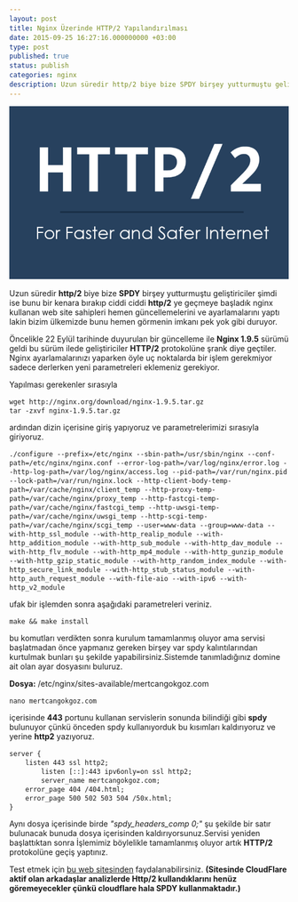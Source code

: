 ```yaml
---
layout: post
title: Nginx Üzerinde HTTP/2 Yapılandırılması
date: 2015-09-25 16:27:16.000000000 +03:00
type: post
published: true
status: publish
categories: nginx
description: Uzun süredir http/2 biye bize SPDY birşey yutturmuştu geliştiriciler şimdi ise bunu bir kenara bırakıp ciddi ciddi http2 ye geçmeye başladık nginx
---
```


![1439288659](/assets/1439288659.png)

Uzun süredir **http/2** biye bize **SPDY** birşey yutturmuştu geliştiriciler şimdi ise bunu bir kenara bırakıp ciddi ciddi **http/2** ye geçmeye başladık nginx kullanan web site sahipleri hemen güncellemelerini ve ayarlamalarını yaptı lakin bizim ülkemizde bunu hemen görmenin imkanı pek yok gibi duruyor.

Öncelikle 22 Eylül tarihinde duyurulan bir güncelleme ile **Nginx 1.9.5** sürümü geldi bu sürüm ilede geliştiriciler **HTTP/2** protokolüne şrank diye geçtiler. Nginx ayarlamalarınızı yaparken öyle uç noktalarda bir işlem gerekmiyor sadece derlerken yeni parametreleri eklemeniz gerekiyor.

Yapılması gerekenler sırasıyla

    wget http://nginx.org/download/nginx-1.9.5.tar.gz
    tar -zxvf nginx-1.9.5.tar.gz

ardından dizin içerisine giriş yapıyoruz ve parametrelerimizi sırasıyla giriyoruz.

    ./configure --prefix=/etc/nginx --sbin-path=/usr/sbin/nginx --conf-path=/etc/nginx/nginx.conf --error-log-path=/var/log/nginx/error.log --http-log-path=/var/log/nginx/access.log --pid-path=/var/run/nginx.pid --lock-path=/var/run/nginx.lock --http-client-body-temp-path=/var/cache/nginx/client_temp --http-proxy-temp-path=/var/cache/nginx/proxy_temp --http-fastcgi-temp-path=/var/cache/nginx/fastcgi_temp --http-uwsgi-temp-path=/var/cache/nginx/uwsgi_temp --http-scgi-temp-path=/var/cache/nginx/scgi_temp --user=www-data --group=www-data --with-http_ssl_module --with-http_realip_module --with-http_addition_module --with-http_sub_module --with-http_dav_module --with-http_flv_module --with-http_mp4_module --with-http_gunzip_module --with-http_gzip_static_module --with-http_random_index_module --with-http_secure_link_module --with-http_stub_status_module --with-http_auth_request_module --with-file-aio --with-ipv6 --with-http_v2_module

ufak bir işlemden sonra aşağıdaki parametreleri veriniz.

    make && make install

bu komutları verdikten sonra kurulum tamamlanmış oluyor ama servisi başlatmadan önce yapmanız gereken birşey var spdy kalıntılarından kurtulmak bunları şu şekilde yapabilirsiniz.Sistemde tanımladığınız domine ait olan ayar dosyasını buluruz.

**Dosya:** /etc/nginx/sites-available/mertcangokgoz.com

    nano mertcangokgoz.com

içerisinde **443** portunu kullanan servislerin sonunda bilindiği gibi **spdy** bulunuyor çünkü önceden spdy kullanıyorduk bu kısımları kaldırıyoruz ve yerine **http2** yazıyoruz.

    server {
    	listen 443 ssl http2;
            listen [::]:443 ipv6only=on ssl http2;
            server_name mertcangokgoz.com;
    	error_page 404 /404.html;
       	error_page 500 502 503 504 /50x.html;
    }

Aynı dosya içerisinde birde _"spdy\_headers\_comp 0;"_ şu şekilde bir satır bulunacak bunuda dosya içerisinden kaldırıyorsunuz.Servisi yeniden başlattıktan sonra İşlemimiz böylelikle tamamlanmış oluyor artık **HTTP/2** protokolüne geçiş yaptınız.

Test etmek için [bu web sitesinden](https://tools.keycdn.com/http2-test) faydalanabilirsiniz. **(Sitesinde CloudFlare aktif olan arkadaşlar analizlerde Http/2 kullandıklarını henüz göremeyecekler çünkü cloudflare hala SPDY kullanmaktadır.)**
